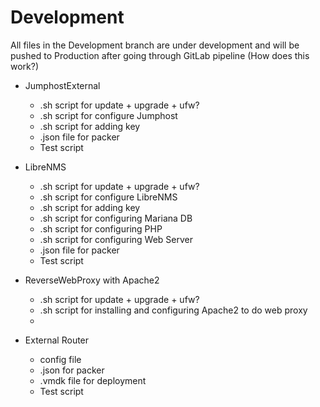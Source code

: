 Development
===========
All files in the Development branch are under development and will be pushed to Production after going through GitLab pipeline (How does this work?)
*  JumphostExternal
    * .sh script for update + upgrade + ufw?
    * .sh script for configure Jumphost
    * .sh script for adding key
    * .json file for packer
    * Test script
*  LibreNMS
    * .sh script for update + upgrade + ufw?
    * .sh script for configure LibreNMS
    * .sh script for adding key
    * .sh script for configuring Mariana DB
    * .sh script for configuring PHP
    * .sh script for configuring Web Server
    *  .json file for packer
    * Test script
* ReverseWebProxy with Apache2
    * .sh script for update + upgrade + ufw?
    * .sh script for installing and configuring Apache2 to do web proxy
    *

*  External Router
    *  config file
    *  .json for packer
    *  .vmdk file for deployment
    *  Test script
